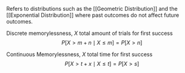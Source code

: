 Refers to distributions such as the [[Geometric Distribution]] and the [[Exponential Distribution]] where past outcomes do not affect future outcomes.

Discrete memorylessness,
$X$ total amount of trials for first success
$$P[X>m+n\mid X \leq m] = P[X>n]$$

Continuous Memorylessness,
$X$ total time for first success
$$P[X>t+x\mid X \leq t] = P[X>s]$$
